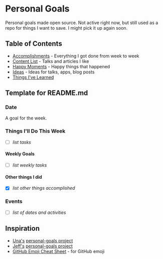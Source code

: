 # Personal Goals
Personal goals made open source. Not active right now, but still used as a
repo for things I want to save. I might pick it up again soon. 

## Table of Contents
- [Accomplishments](accomplishments/README.md) - Everything I got done from week to week
- [Content List](content-list/README.md) - Talks and articles I like
- [Happy Moments](happy-moments/README.md) - Happy things that happened
- [Ideas](ideas/README.md) - Ideas for talks, apps, blog posts
- [Things I've Learned](til/README.md)

## Template for README.md

### Date
A goal for the week.

### Things I'll Do This Week
- [ ] *list tasks*

#### Weekly Goals
- [ ] *list weekly tasks*

#### Other things I did
- [x] *list other things accomplished*

### Events
- [ ] *list of dates and activities*

## Inspiration
- [Una's](https://github.com/una) [personal-goals project](https://github.com/una/personal-goals)
- [Jeff's](https://github.com/jefftriplett) [personal-goals project](https://github.com/jefftriplett/personal-goals)
- [GitHub Emoji Cheat Sheet](http://www.emoji-cheat-sheet.com/) - for GitHub emoji
